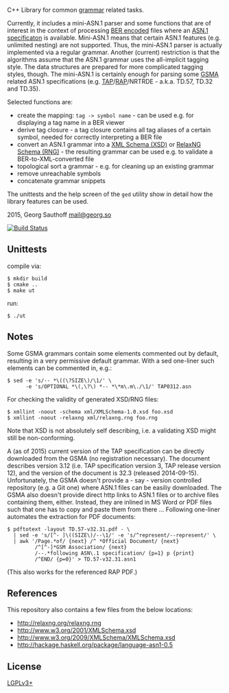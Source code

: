 C++ Library for common [grammar][4] related tasks.


Currently, it includes a mini-ASN.1 parser and some functions that
are of interest in the context of processing [BER encoded][1] files where
an [ASN.1 specificaton][2] is available. Mini-ASN.1 means that certain
ASN.1 features (e.g. unlimited nesting) are not supported. Thus, the
mini-ASN.1 parser is actually implemented via a regular grammar.
Another (current) restriction is that the algorithms assume that
the ASN.1 grammar uses the all-implicit tagging style. The data structures are
prepared for more complicated tagging styles, though. The mini-ASN.1
is certainly enough for parsing some [GSMA][5] related ASN.1 specifications
(e.g. [TAP][8]/[RAP][9]/NRTRDE - a.k.a. TD.57, TD.32 and TD.35).

Selected functions are:

- create the mapping: `tag -> symbol name` - can be used e.g. for
  displaying a tag name in a BER viewer
- derive tag closure - a tag closure contains all tag aliases of a certain
  symbol, needed for correctly interpreting a BER file
- convert an ASN.1 grammar into a [XML Schema (XSD)][6]
  or [RelaxNG Schema (RNG)][7] - the resulting grammar can be used e.g.
  to validate a BER-to-XML-converted file
- topological sort a grammar - e.g. for cleaning up an existing grammar
- remove unreachable symbols
- concatenate grammar snippets

The unittests and the help screen of the `ged` utility show in detail
how the library features can be used.

2015, Georg Sauthoff <mail@georg.so>

[![Build Status](https://travis-ci.org/gsauthof/libgrammar.svg?branch=master)](https://travis-ci.org/gsauthof/libgrammar)

## Unittests

compile via:

    $ mkdir build
    $ cmake ..
    $ make ut

run:

    $ ./ut

## Notes

Some GSMA grammars contain some elements commented out by default, resulting
in a very permissive default grammar. With a sed one-liner such
elements can be commented in, e.g.:

    $ sed -e 's/-- *\((\?SIZE\)/\1/' \
          -e 's/OPTIONAL *\(,\?\) *-- *\*m\.m\./\1/' TAP0312.asn

For checking the validity of generated XSD/RNG files:

    $ xmllint -noout -schema xml/XMLSchema-1.0.xsd foo.xsd
    $ xmllint -noout -relaxng xml/relaxng.rng foo.rng

Note that XSD is not absolutely self describing, i.e. a validating XSD might
still be non-conforming.

A (as of 2015) current version of the TAP specification can be directly
downloaded from the GSMA (no registration necessary). The document describes
version 3.12 (i.e. TAP specification version 3, TAP release version 12), and
the version of the document is 32.3 (released 2014-09-15). Unfortunately, the
GSMA doesn't provide a - say - version controlled repository (e.g. a Git one)
where ASN.1 files can be easiliy downloaded. The GSMA also doesn't provide
direct http links to ASN.1 files or to archive files containing them, either.
Instead, they are inlined in MS Word or PDF files such that one has to copy and
paste them from there ... Following one-liner automates the extraction for PDF
documents:

    $ pdftotext -layout TD.57-v32.31.pdf - \
      | sed -e 's/[^- ]\((SIZE\)/--\1/' -e 's/^represent/--represent/' \
      | awk '/Page.*of/ {next} /^ *Official Document/ {next}
             /^[^-]*GSM Association/ {next}
             /--.*following ASN\.1 specification/ {p=1} p {print}
             /^END/ {p=0}' > TD.57-v32.31.asn1

(This also works for the referenced RAP PDF.)

## References

This repository also contains a few files from the below locations:

- http://relaxng.org/relaxng.rng
- http://www.w3.org/2001/XMLSchema.xsd
- http://www.w3.org/2009/XMLSchema/XMLSchema.xsd
- http://hackage.haskell.org/package/language-asn1-0.5

## License

[LGPLv3+][3]

[1]: https://en.wikipedia.org/wiki/X.690#BER_encoding
[2]: https://en.wikipedia.org/wiki/Abstract_Syntax_Notation_One
[3]: https://www.gnu.org/licenses/lgpl-3.0.en.html
[4]: https://en.wikipedia.org/wiki/Formal_grammar
[5]: https://en.wikipedia.org/wiki/GSM_Association
[6]: https://en.wikipedia.org/wiki/XML_schema
[7]: https://en.wikipedia.org/wiki/RELAX_NG
[8]: http://www.gsma.com/newsroom/wp-content/uploads/TD.57-v32.31.pdf
[9]: http://www.gsma.com/newsroom/wp-content/uploads/TD.32-v6.11.pdf

